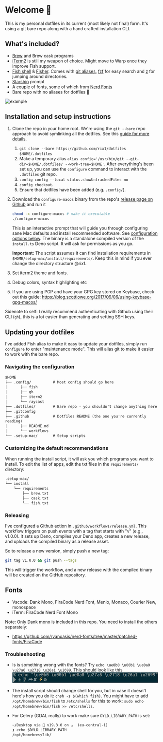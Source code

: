 # Welcome 👋

This is my personal dotfiles in its current (most likely not final) form. It's
using a git bare repo along with a hand crafted installation CLI.

## What's included?

- [Brew](https://brew.sh/) and Brew cask programs
- [iTerm2](https://iterm2.com/) is still my weapon of choice. Might move to Warp once they improve Fish support.
- [Fish shell](https://fishshell.com/) & [Fisher](https://github.com/jorgebucaran/fisher). Comes with [git aliases](https://github.com/jhillyerd/plugin-git), [fzf](https://github.com/PatrickF1/fzf.fish) for easy search and [z](https://github.com/jethrokuan/z) for jumping around directories.
- [Starship](https://starship.rs/) prompt
- A couple of fonts, some of which from [Nerd Fonts](https://www.nerdfonts.com/)
- Bare repo with no aliases for dotfiles 🎉

![example](https://user-images.githubusercontent.com/2470775/227767097-0907205d-33ee-4566-8a76-22621d1b985b.png)

## Installation and setup instructions

1. Clone the repo in your home root. We're using the `git --bare` repo approach to avoid symlinking all the dotfiles. See this [guide for more details](https://www.ackama.com/what-we-think/the-best-way-to-store-your-dotfiles-a-bare-git-repository-explained/).
   1. `git clone --bare https://github.com/rix1/dotfiles $HOME/.dotfiles`
   2. Make a temporary alias `alias config='/usr/bin/git --git-dir=$HOME/.dotfiles/ --work-tree=$HOME'`. After everything's been set up, you can use the `configure` command to interact with the `.dotfiles` git repo.
   3. `config config --local status.showUntrackedFiles no`
   4. `config checkout`.
   5. Ensure that dotfiles have been added (e.g. `.config/`).
2. Download the `configure-macos` binary from the repo's [release page on Github](https://github.com/rix1/dotfiles/releases) and run it

   ```sh
   chmod -x configure-macos # make it executable
   ./configure-macos
   ```

   This is an interactive prompt that will guide you through configuring sane Mac defaults and install recommended software. See [configuration options below](#customizing-the-default-recommendations). The binary is a standalone compiled version of the `install.ts` Deno script. It will ask for permissions as you go.

   **Important:** The script assumes it can find installation requirements in `$HOME/setup-mac/install/requirements/`. Keep this in mind if you ever change the directory structure @rix1.

3. Set iterm2 theme and fonts.

4. Debug colors, syntax highlighting etc

5. If you are using PGP and have your GPG key stored on Keybase, check out this
   guide: https://blog.scottlowe.org/2017/09/06/using-keybase-gpg-macos/

Sidenote to self: I really recommend authenticating with Github using their CLI (`gh`), this is a lot easier than generating and setting SSH keys.

## Updating your dotfiles

I've added Fish alias to make it easy to update your dotfiles, simply run
`configure` to enter "maintenance mode". This will alias git to make it easier
to work with the bare repo.

### Navigating the configuration

```
$HOME
├── .config/          # Most config should go here
│      ├── fish
│      ├── gh
│      ├── iterm2
│      └── raycast
├── .dotfiles/        # Bare repo - you shouldn't change anything here
├── .gitconfig
├── .github           # Dotfiles README (the one you're currently reading)
│      ├── README.md
│      └── workflows
└── .setup-mac/       # Setup scripts

```

### Customizing the default recommendations

When running the install script, it will ask you which programs you want to install. To edit the list of apps, edit the txt files in the `requirements/` directory:

```
.setup-mac/
└── install
    └── requirements
        ├── brew.txt
        ├── cask.txt
        └── fish.txt

```

### Releasing

I've configured a Github action in `.github/workflows/release.yml`. This workflow triggers on push events with a tag that starts with "v"
(e.g., v1.0.0). It sets up Deno, compiles your Deno app, creates a new
release, and uploads the compiled binary as a release asset.

So to release a new version, simply push a new tag:

```sh
git tag v1.0.0 && git push --tags
```

This will trigger the workflow, and a new release with the compiled binary will be created on the GitHub repository.

## Fonts

- Vscode: Dank Mono, FiraCode Nerd Font, Menlo, Monaco, Courier New, monospace
- iTerm: FiraCode Nerd Font Mono

Note: Only Dank mono is included in this repo. You need to install the others
separately:

- https://github.com/ryanoasis/nerd-fonts/tree/master/patched-fonts/FiraCode

### Troubleshooting

- Is is something wrong with the fonts? Try `echo \ue0b0 \u00b1 \ue0a0 \u27a6
\u2718 \u26a1 \u2699`. This should look like this ![Icons](../setup-mac/characters.png)
- The install script should change shell for you, but in case it doesn't here's
  how you do it: `chsh -s $(which fish)`. You might have to add
  `/opt/homebrew/bin/fish` to `/etc/shells` for this to work: `sudo echo
/opt/homebrew/bin/fish >> /etc/shells`.

- For Celery (GDAL really) to work make sure `DYLD_LIBRARY_PATH` is set:
  ```
  ~/Desktop via  v19.3.0 on ☁️  (eu-central-1)
  ❯ echo $DYLD_LIBRARY_PATH
  /opt/homebrew/lib/
  ```
